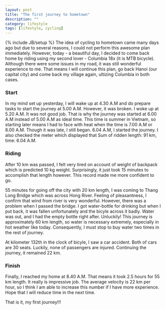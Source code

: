 ```yaml
---
layout: post
title: "The first journey to hometown"
description: ""
category: lifestyle
tags: [lifestyle, cycling]
---
```

{% include JB/setup %}
The idea of cycling to hometown came many days ago but due to several reasons, I could not perform this awesome plan immediately. However, today - a beautiful day, I decided to come back home by riding using my second lover - Columbia 18x (it is MTB bicycle). Although there were some issues in my road, it was still wonderful experience to me. That means I will continue this plan, go back Hanoi (our capital city) and come back my village again, ultizing Columbia in both cases. 

### Start
In my mind set up yesterday, I will wake up at 4.30 A.M and do prepare tasks to start the journey at 5.00 A.M. However, it was broken. I woke up at 5.20 A.M. It was not good job. That is why the journey was started at 6.00 A.M instead of 5.00 A.M as ideal time. This time is summer in Vietnam, so starting later means I had to face with heat when the time is 7.00 A.M or 8.00 A.M. Though it was late, I still began. 6.04 A.M, I started the journey. I also checked the meter which displayed that Sum of ridden length: 91 km, time: 6.04 A.M.  

### Riding
After 10 km was passed, I felt very tired on account of weight of backpack which is predicted 10 kg weight. Surprisingly, it just took 15 minutes to accomplish that length however. This record made me more confident to go.

55 minutes for going off the city with 20 km length, I was coming to Thang Long Bridge which was across Hong River. Feeling of pleasantness, I confirm that wind from river is very wonderful. However, there was a problem when I passed the bridge. I got water-bottle for drinking but when I put back, it was fallen unfortunately and the bicyle across it badly. Water was out, and I had the empty bottle right after. Unluckily! This journey is approximately 60 km length, so water is necessary extremely, especially in hot weather like today. Consequently, I must stop to buy water two times in the rest of journey.

At kilometer 132th in the clock of bicyle, I saw a car accident. Both of cars are 30 seats. Luckily, none of passengers are injured. Continuing the journey, it remained 22 km.

### Finish
Finally, I reached my home at 8.40 A.M. That means it took 2.5 hours for 55 km length. It really is impressive job. The average velocity is 22 km per hour, so I think I am able to increase this number if I have more experience. Hope that I will reduce time in the next time.

That is it, my first journey!!!